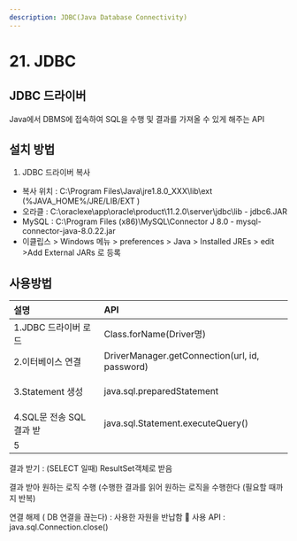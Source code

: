 ```yaml
---
description: JDBC(Java Database Connectivity)
---
```


# 21. JDBC

## JDBC 드라이버

Java에서 DBMS에 접속하여 SQL을 수행 및 결과를 가져올 수 있게 해주는 API

## 설치 방법

1. JDBC 드라이버 복사

* 복사 위치 :  C:\Program Files\Java\jre1.8.0\_XXX\lib\ext \(%JAVA\_HOME%/JRE/LIB/EXT \)
* 오라클  :  C:\oraclexe\app\oracle\product\11.2.0\server\jdbc\lib - jdbc6.JAR 
* MySQL :  C:\Program Files \(x86\)\MySQL\Connector J 8.0 - mysql-connector-java-8.0.22.jar
* 이클립스 &gt; Windows 메뉴 &gt; preferences &gt; Java &gt; Installed JREs &gt; edit  &gt;Add External JARs 로 등록

## 사용방법

<table>
  <thead>
    <tr>
      <th style="text-align:left">&#xC124;&#xBA85;</th>
      <th style="text-align:left">API</th>
    </tr>
  </thead>
  <tbody>
    <tr>
      <td style="text-align:left">1.JDBC &#xB4DC;&#xB77C;&#xC774;&#xBC84; &#xB85C;&#xB4DC;</td>
      <td style="text-align:left">Class.forName(Driver&#xBA85;)</td>
    </tr>
    <tr>
      <td style="text-align:left">2.&#xC774;&#xD130;&#xBCA0;&#xC774;&#xC2A4; &#xC5F0;&#xACB0;</td>
      <td style="text-align:left">DriverManager.getConnection(url, id, password)</td>
    </tr>
    <tr>
      <td style="text-align:left">
        <p></p>
        <p>3.Statement &#xC0DD;&#xC131;</p>
      </td>
      <td style="text-align:left">java.sql.preparedStatement</td>
    </tr>
    <tr>
      <td style="text-align:left">4.SQL&#xBB38; &#xC804;&#xC1A1;&nbsp;SQL &#xACB0;&#xACFC; &#xBC1B;</td>
      <td
      style="text-align:left">java.sql.Statement.executeQuery()</td>
    </tr>
    <tr>
      <td style="text-align:left">5</td>
      <td style="text-align:left"></td>
    </tr>
  </tbody>
</table>



결과 받기 : \(SELECT 일때\) ResultSet객체로 받음 

결과 받아 원하는 로직 수행 \(수행한 결과를 읽어 원하는 로직을 수행한다 \(필요할 때까지 반복\)

연결 해제 \( DB 연결을 끊는다\) : 사용한 자원을 반납함  사용 API : java.sql.Connection.close\(\)



